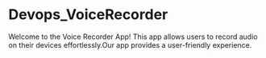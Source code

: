 # Devops_VoiceRecorder
Welcome to the Voice Recorder App! This app allows users to record audio on their devices effortlessly.Our app provides a user-friendly experience.
